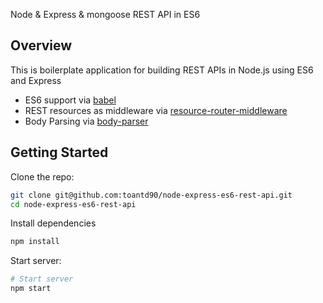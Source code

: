 Node & Express & mongoose REST API in ES6

## Overview

This is boilerplate application for building REST APIs in Node.js using ES6 and Express

- ES6 support via [babel](https://babeljs.io)
- REST resources as middleware via [resource-router-middleware](https://github.com/developit/resource-router-middleware)
- Body Parsing via [body-parser](https://github.com/expressjs/body-parser)

## Getting Started

Clone the repo:
```sh
git clone git@github.com:toantd90/node-express-es6-rest-api.git
cd node-express-es6-rest-api
```

Install dependencies
```js
npm install
```

Start server:
```sh
# Start server
npm start
